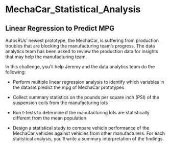 # MechaCar_Statistical_Analysis

## Linear Regression to Predict MPG

AutosRUs’ newest prototype, the MechaCar, is suffering from production troubles that are blocking the manufacturing team’s progress. The data analytics team has been asked to review the production data for insights that may help the manufacturing team.

In this challenge, you’ll help Jeremy and the data analytics team do the following:

* Perform multiple linear regression analysis to identify which variables in the dataset predict the mpg of MechaCar prototypes

* Collect summary statistics on the pounds per square inch (PSI) of the suspension coils from the manufacturing lots

* Run t-tests to determine if the manufacturing lots are statistically different from the mean population

* Design a statistical study to compare vehicle performance of the MechaCar vehicles against vehicles from other manufacturers. For each statistical   analysis, you’ll write a summary interpretation of the findings.
